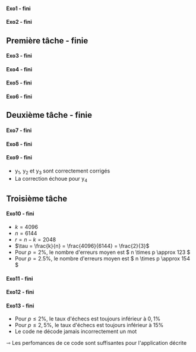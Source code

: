 #### Exo1 - fini
#### Exo2 - fini
## Première tâche - finie
#### Exo3 - fini
#### Exo4 - fini
#### Exo5 - fini
#### Exo6 - fini
## Deuxième tâche - finie
#### Exo7 - fini
#### Exo8 - fini
#### Exo9 - fini
* y<sub>1</sub>, y<sub>2</sub> et y<sub>3</sub> sont correctement corrigés
* La correction échoue pour y<sub>4</sub>
## Troisième tâche
#### Exo10 - fini
* $k = 4096$
* $n = 6144$
* $r = n - k = 2048$
* $\tau = \frac{k}{n} = \frac{4096}{6144} = \frac{2}{3}$
* Pour $p = 2\%$, le nombre d'erreurs moyen est $ n \times p \approx 123 $
* Pour $p = 2.5\%$, le nombre d'erreurs moyen est $ n \times p \approx 154 $
#### Exo11 - fini
#### Exo12 - fini
#### Exo13 - fini
* Pour $p\le 2\%$, le taux d'échecs est toujours inférieur à $0,1\%$
* Pour $p\le 2,5\%$, le taux d'échecs est toujours inférieur à $15\%$
* Le code ne décode jamais incorrectement un mot

&roarr; Les perfomances de ce code sont suffisantes pour l'application décrite
